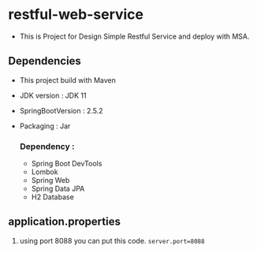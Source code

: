 # restful-web-service

* This is Project for Design Simple Restful Service and deploy with MSA.

## Dependencies

* This project build with Maven
* JDK version : JDK 11
* SpringBootVersion : 2.5.2
* Packaging : Jar

  ### Dependency : 
    * Spring Boot DevTools
    * Lombok
    * Spring Web
    * Spring Data JPA
    * H2 Database

## application.properties
1. using port 8088 you can put this code.
```server.port=8088```
